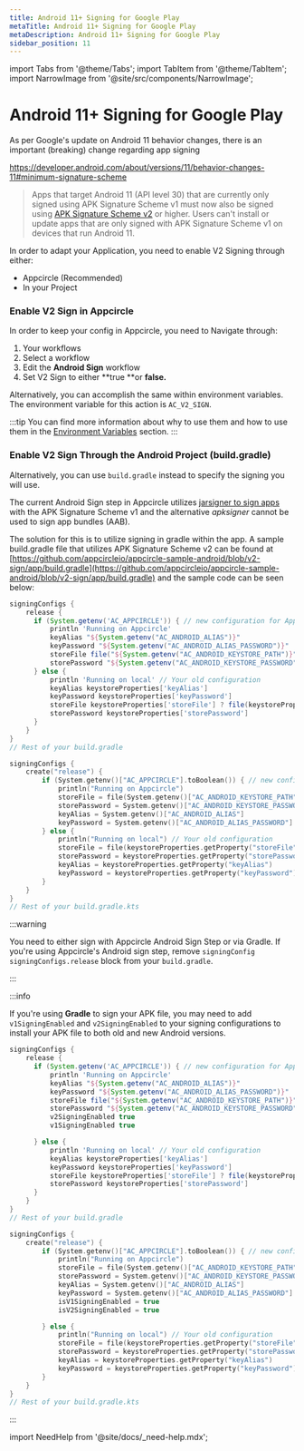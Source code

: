 ```yaml
---
title: Android 11+ Signing for Google Play
metaTitle: Android 11+ Signing for Google Play
metaDescription: Android 11+ Signing for Google Play
sidebar_position: 11
---
```


import Tabs from '@theme/Tabs';
import TabItem from '@theme/TabItem';
import NarrowImage from '@site/src/components/NarrowImage';

# Android 11+ Signing for Google Play

As per Google's update on Android 11 behavior changes, there is an important (breaking) change regarding app signing

https://developer.android.com/about/versions/11/behavior-changes-11#minimum-signature-scheme

> Apps that target Android 11 (API level 30) that are currently only signed using APK Signature Scheme v1 must now also be signed using [APK Signature Scheme v2](https://source.android.com/security/apksigning/v2) or higher. Users can't install or update apps that are only signed with APK Signature Scheme v1 on devices that run Android 11.

In order to adapt your Application, you need to enable V2 Signing through either:

- Appcircle (Recommended)
- In your Project

### Enable V2 Sign in Appcircle

In order to keep your config in Appcircle, you need to Navigate through:

1. Your workflows
2. Select a workflow
3. Edit the **Android Sign** workflow
4. Set V2 Sign to either **true **or **false.**

<NarrowImage src="https://cdn.appcircle.io/docs/assets/image%20(247).png" />

Alternatively, you can accomplish the same within environment variables. The environment variable for this action is `AC_V2_SIGN`.

:::tip
You can find more information about why to use them and how to use them in the [Environment Variables](../../environment-variables) section.
:::

### Enable V2 Sign Through the Android Project (build.gradle)

Alternatively, you can use `build.gradle` instead to specify the signing you will use.

The current Android Sign step in Appcircle utilizes [jarsigner to sign apps](https://developer.android.com/studio/build/building-cmdline#bundle_build_gradle) with the APK Signature Scheme v1 and the alternative _apksigner_ cannot be used to sign app bundles (AAB).

The solution for this is to utilize signing in gradle within the app. A sample build.gradle file that utilizes APK Signature Scheme v2 can be found at [https://github.com/appcircleio/appcircle-sample-android/blob/v2-sign/app/build.gradle](https://github.com/appcircleio/appcircle-sample-android/blob/v2-sign/app/build.gradle) and the sample code can be seen below:


<Tabs>
  <TabItem value="groovy" label="build.gradle" default>

```groovy
signingConfigs {
    release {
      if (System.getenv('AC_APPCIRCLE')) { // new configuration for Appcircle
          println 'Running on Appcircle'
          keyAlias "${System.getenv("AC_ANDROID_ALIAS")}"
          keyPassword "${System.getenv("AC_ANDROID_ALIAS_PASSWORD")}"
          storeFile file("${System.getenv("AC_ANDROID_KEYSTORE_PATH")}")
          storePassword "${System.getenv("AC_ANDROID_KEYSTORE_PASSWORD")}"
      } else {
          println 'Running on local' // Your old configuration
          keyAlias keystoreProperties['keyAlias']
          keyPassword keystoreProperties['keyPassword']
          storeFile keystoreProperties['storeFile'] ? file(keystoreProperties['storeFile']) : null
          storePassword keystoreProperties['storePassword']
      }
    }
}
// Rest of your build.gradle

```


  </TabItem>
  <TabItem value="kotlin" label="build.gradle.kts">

```kotlin
signingConfigs {
    create("release") {
        if (System.getenv()["AC_APPCIRCLE"].toBoolean()) { // new configuration for Appcircle
            println("Running on Appcircle")
            storeFile = file(System.getenv()["AC_ANDROID_KEYSTORE_PATH"])
            storePassword = System.getenv()["AC_ANDROID_KEYSTORE_PASSWORD"]
            keyAlias = System.getenv()["AC_ANDROID_ALIAS"]
            keyPassword = System.getenv()["AC_ANDROID_ALIAS_PASSWORD"]
        } else {
            println("Running on local") // Your old configuration
            storeFile = file(keystoreProperties.getProperty("storeFile"))
            storePassword = keystoreProperties.getProperty("storePassword")
            keyAlias = keystoreProperties.getProperty("keyAlias")
            keyPassword = keystoreProperties.getProperty("keyPassword")
        }
    }
}
// Rest of your build.gradle.kts

```

  </TabItem>
</Tabs>

:::warning

You need to either sign with Appcircle Android Sign Step or via Gradle. If you're using Appcircle's Android sign step, remove `signingConfig signingConfigs.release` block from your `build.gradle`.

:::


:::info

If you're using **Gradle** to sign your APK file, you may need to add `v1SigningEnabled` and `v2SigningEnabled` to your signing configurations to install your APK file to both old and new Android versions.


<Tabs>
  <TabItem value="groovy" label="build.gradle" default>

```groovy
signingConfigs {
    release {
      if (System.getenv('AC_APPCIRCLE')) { // new configuration for Appcircle
          println 'Running on Appcircle'
          keyAlias "${System.getenv("AC_ANDROID_ALIAS")}"
          keyPassword "${System.getenv("AC_ANDROID_ALIAS_PASSWORD")}"
          storeFile file("${System.getenv("AC_ANDROID_KEYSTORE_PATH")}")
          storePassword "${System.getenv("AC_ANDROID_KEYSTORE_PASSWORD")}"
          v2SigningEnabled true
          v1SigningEnabled true

      } else {
          println 'Running on local' // Your old configuration
          keyAlias keystoreProperties['keyAlias']
          keyPassword keystoreProperties['keyPassword']
          storeFile keystoreProperties['storeFile'] ? file(keystoreProperties['storeFile']) : null
          storePassword keystoreProperties['storePassword']
      }
    }
}
// Rest of your build.gradle

```


  </TabItem>
  <TabItem value="kotlin" label="build.gradle.kts">

```kotlin
signingConfigs {
    create("release") {
        if (System.getenv()["AC_APPCIRCLE"].toBoolean()) { // new configuration for Appcircle
            println("Running on Appcircle")
            storeFile = file(System.getenv()["AC_ANDROID_KEYSTORE_PATH"])
            storePassword = System.getenv()["AC_ANDROID_KEYSTORE_PASSWORD"]
            keyAlias = System.getenv()["AC_ANDROID_ALIAS"]
            keyPassword = System.getenv()["AC_ANDROID_ALIAS_PASSWORD"]
            isV1SigningEnabled = true
            isV2SigningEnabled = true

        } else {
            println("Running on local") // Your old configuration
            storeFile = file(keystoreProperties.getProperty("storeFile"))
            storePassword = keystoreProperties.getProperty("storePassword")
            keyAlias = keystoreProperties.getProperty("keyAlias")
            keyPassword = keystoreProperties.getProperty("keyPassword")
        }
    }
}
// Rest of your build.gradle.kts
```

  </TabItem>
</Tabs>


:::

import NeedHelp from '@site/docs/\_need-help.mdx';

<NeedHelp />
